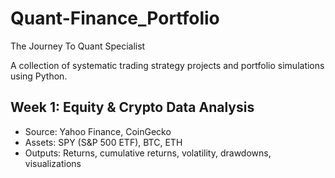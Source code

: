 # Quant-Finance_Portfolio
The Journey To Quant Specialist

A collection of systematic trading strategy projects and portfolio simulations using Python.

## Week 1: Equity & Crypto Data Analysis

- Source: Yahoo Finance, CoinGecko
- Assets: SPY (S&P 500 ETF), BTC, ETH
- Outputs: Returns, cumulative returns, volatility, drawdowns, visualizations
